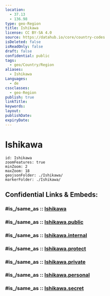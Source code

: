 ```yaml
---
location:
  - 37.13
  - 136.98
type: geo-Region
title: Ishikawa
license: CC BY-SA 4.0
source: https://datahub.io/core/country-codes
isDeleted: false
isReadOnly: false
draft: false
confidential: public
tags:
  - geo/Country/Region
aliases:
  - Ishikawa
Languages:
  - de
cssclasses:
  - geo-Region
publish: true
linkTitle:
keywords:
layout:
publishDate:
expiryDate:
---
```


# Ishikawa

```leaflet
id: Ishikawa
zoomFeatures: true 
minZoom: 2 
maxZoom: 18
geojsonFolder: ./Ishikawa/
markerFolder: ./Ishikawa/
```


## Confidential Links & Embeds: 

### #is_/same_as :: [Ishikawa](/_Standards/Earth/Continent/Asia/Asia~East/Japan/Regions~Japan/Chūbu/prefectures~Chūbu/Ishikawa.md) 

### #is_/same_as :: [Ishikawa.public](/_public/Earth/Continent/Asia/Asia~East/Japan/Regions~Japan/Chūbu/prefectures~Chūbu/Ishikawa.public.md) 

### #is_/same_as :: [Ishikawa.internal](/_internal/Earth/Continent/Asia/Asia~East/Japan/Regions~Japan/Chūbu/prefectures~Chūbu/Ishikawa.internal.md) 

### #is_/same_as :: [Ishikawa.protect](/_protect/Earth/Continent/Asia/Asia~East/Japan/Regions~Japan/Chūbu/prefectures~Chūbu/Ishikawa.protect.md) 

### #is_/same_as :: [Ishikawa.private](/_private/Earth/Continent/Asia/Asia~East/Japan/Regions~Japan/Chūbu/prefectures~Chūbu/Ishikawa.private.md) 

### #is_/same_as :: [Ishikawa.personal](/_personal/Earth/Continent/Asia/Asia~East/Japan/Regions~Japan/Chūbu/prefectures~Chūbu/Ishikawa.personal.md) 

### #is_/same_as :: [Ishikawa.secret](/_secret/Earth/Continent/Asia/Asia~East/Japan/Regions~Japan/Chūbu/prefectures~Chūbu/Ishikawa.secret.md)

